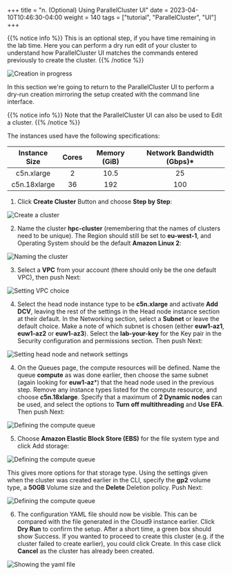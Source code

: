 +++
title = "n. (Optional) Using ParallelCluster UI"
date = 2023-04-10T10:46:30-04:00
weight = 140
tags = ["tutorial", "ParallelCluster", "UI"]
+++

{{% notice info %}}
This is an optional step, if you have time remaining in the lab time. Here you can perform a dry run edit of your cluster to understand how ParallelCluster UI matches the commands entered previously to create the cluster.
{{% /notice %}}

![Creation in progress](/images/hpc-aws-parallelcluster-workshop/lab1-pcluster-workshop-07-i-cluster-creation-complete.png)

In this section we're going to return to the ParallelCluster UI to perform a dry-run creation mirroring the setup created with the command line interface.

{{% notice info %}}
Note that the ParallelCluster UI can also be used to Edit a cluster.
{{% /notice %}}

The instances used have the following specifications:

|  Instance Size | Cores | Memory (GiB) | Network Bandwidth (Gbps)* |
|:--------------:|:-----:|:------------:|:-------------------------:|
| c5n.xlarge |   2  |      10.5     |              25             |
| c5n.18xlarge |   36  |      192     |              100             |

1. Click **Create Cluster** Button and choose **Step by Step**:

![Create a cluster](/images/hpc-aws-parallelcluster-workshop/lab1-pcluster-workshop-08-a-create-cluster.png)

2. Name the cluster **hpc-cluster** (remembering that the names of clusters need to be unique). The Region should still be set to **eu-west-1**, and Operating System should be the default **Amazon Linux 2**:

![Naming the cluster](/images/hpc-aws-parallelcluster-workshop/lab1-pcluster-workshop-08-b-name-cluster.png)

3. Select a **VPC** from your account (there should only be the one default VPC), then push Next:

![Setting VPC choice](/images/hpc-aws-parallelcluster-workshop/lab1-pcluster-workshop-08-c-set-VPC.png)

4. Select the head node instance type to be **c5n.xlarge** and activate **Add DCV**, leaving the rest of the settings in the Head node instance section at their default. In the Networking section, select a **Subnet** or leave the default choice. Make a note of which subnet is chosen (either **euw1-az1**, **euw1-az2** or **euw1-az3**). Select the **lab-your-key** for the Key pair in the Security configuration and permissions section. Then push Next:

![Setting head node and network settings](/images/hpc-aws-parallelcluster-workshop/lab1-pcluster-workshop-08-d-set-head-node-and-network.png)

4. On the Queues page, the compute resources will be defined. Name the queue **compute** as was done earlier, then choose the same subnet (again looking for **euw1-az***) that the head node used in the previous step. Remove any instance types listed for the compute resource, and choose **c5n.18xlarge**. Specify that a maximum of **2 Dynamic nodes** can be used, and select the options to **Turn off multithreading** and **Use EFA**. Then push Next:

![Defining the compute queue](/images/hpc-aws-parallelcluster-workshop/lab1-pcluster-workshop-08-e-define-compute-queue.png)

5. Choose **Amazon Elastic Block Store (EBS)** for the file system type and click Add storage:

![Defining the compute queue](/images/hpc-aws-parallelcluster-workshop/lab1-pcluster-workshop-08-f-choose-storage.png)

This gives more options for that storage type. Using the settings given when the cluster was created earlier in the CLI, specify the **gp2** volume type, a **50GB** Volume size and the **Delete** Deletion policy. Push Next:

![Defining the compute queue](/images/hpc-aws-parallelcluster-workshop/lab1-pcluster-workshop-08-g-define-storage.png)

6. The configuration YAML file should now be visible. This can be compared with the file generated in the Cloud9 instance earlier. Click **Dry Run** to confirm the setup. After a short time, a green box should show Success. If you wanted to proceed to create this cluster (e.g. if the cluster failed to create earlier), you could click Create. In this case click **Cancel** as the cluster has already been created.

![Showing the yaml file](/images/hpc-aws-parallelcluster-workshop/lab1-pcluster-workshop-08-h-yaml-definition.png)
